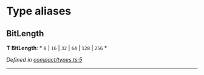 

# Type aliases

<a id="bitlength"></a>

##  BitLength

**Ƭ BitLength**: * `8` &#124; `16` &#124; `32` &#124; `64` &#124; `128` &#124; `256`
*

*Defined in [compact/types.ts:5](https://github.com/polkadot-js/common/blob/cab0713/packages/util/src/compact/types.ts#L5)*

___

